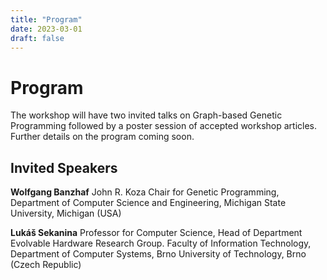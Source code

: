```yaml
---
title: "Program"
date: 2023-03-01
draft: false
---
```


# Program

The workshop will have two invited talks on Graph-based Genetic Programming followed by a poster session of accepted workshop articles. Further details on the program coming soon.

## Invited Speakers

**Wolfgang Banzhaf**
John R. Koza Chair for Genetic Programming, Department of Computer Science and Engineering,  Michigan State University, Michigan (USA)

**Lukáš Sekanina**
Professor for Computer Science, Head of Department
Evolvable Hardware Research Group. Faculty of Information Technology, Department of Computer Systems, Brno University of Technology, Brno (Czech Republic) 

